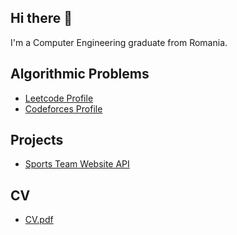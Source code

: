 ## Hi there 👋
I'm a Computer Engineering graduate from Romania.

## Algorithmic Problems
- [Leetcode Profile](https://leetcode.com/Andrei-Paval/)
- [Codeforces Profile](https://codeforces.com/profile/andre-andrei)

## Projects
- [Sports Team Website API](https://github.com/Andrei-Paval/sports-team-website-api)

## CV
- [CV.pdf](./CV.pdf)
<!--
**Andrei-Paval/Andrei-Paval** is a ✨ _special_ ✨ repository because its `README.md` (this file) appears on your GitHub profile.

Here are some ideas to get you started:

- 🔭 I’m currently working on ...
- 🌱 I’m currently learning ...
- 👯 I’m looking to collaborate on ...
- 🤔 I’m looking for help with ...
- 💬 Ask me about ...
- 📫 How to reach me: ...
- 😄 Pronouns: ...
- ⚡ Fun fact: ...
-->
